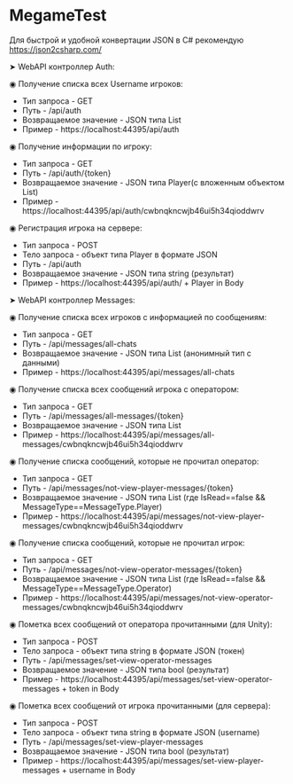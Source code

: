 # MegameTest
Для быстрой и удобной конвертации JSON в C# рекомендую https://json2csharp.com/

➤ WebAPI контроллер Auth:

◉ Получение списка всех Username игроков:
- Тип запроса - GET
- Путь - /api/auth
- Возвращаемое значение - JSON типа List<string>
- Пример - https://localhost:44395/api/auth
  
◉ Получение информации по игроку:
- Тип запроса - GET
- Путь - /api/auth/{token}
- Возвращаемое значение - JSON типа Player(с вложенным объектом List<PlayerMessages>)
- Пример - https://localhost:44395/api/auth/cwbnqkncwjb46ui5h34qioddwrv

◉ Регистрация игрока на сервере:
- Тип запроса - POST
- Тело запроса - объект типа Player в формате JSON
- Путь - /api/auth
- Возвращаемое значение - JSON типа string (результат)
- Пример - https://localhost:44395/api/auth/ + Player in Body
  
  
➤ WebAPI контроллер Messages:  
  
◉ Получение списка всех игроков с информацией по сообщениям:
- Тип запроса - GET
- Путь - /api/messages/all-chats
- Возвращаемое значение - JSON типа List<a> (анонимный тип с данными)
- Пример - https://localhost:44395/api/messages/all-chats
  
◉ Получение списка всех сообщений игрока с оператором:
- Тип запроса - GET
- Путь - /api/messages/all-messages/{token}
- Возвращаемое значение - JSON типа List<PlayerMessages>
- Пример - https://localhost:44395/api/messages/all-messages/cwbnqkncwjb46ui5h34qioddwrv
  
◉ Получение списка сообщений, которые не прочитал оператор:
- Тип запроса - GET
- Путь - /api/messages/not-view-player-messages/{token}
- Возвращаемое значение - JSON типа List<PlayerMessages> (где IsRead==false && MessageType==MessageType.Player)
- Пример - https://localhost:44395/api/messages/not-view-player-messages/cwbnqkncwjb46ui5h34qioddwrv
  
◉ Получение списка сообщений, которые не прочитал игрок:
- Тип запроса - GET
- Путь - /api/messages/not-view-operator-messages/{token} 
- Возвращаемое значение - JSON типа List<PlayerMessages> (где IsRead==false && MessageType==MessageType.Operator) 
- Пример - https://localhost:44395/api/messages/not-view-operator-messages/cwbnqkncwjb46ui5h34qioddwrv
  
◉ Пометка всех сообщений от оператора прочитанными (для Unity):
- Тип запроса - POST
- Тело запроса - объект типа string в формате JSON (токен)
- Путь - /api/messages/set-view-operator-messages
- Возвращаемое значение - JSON типа bool (результат)
- Пример - https://localhost:44395/api/messages/set-view-operator-messages + token in Body
  
◉ Пометка всех сообщений от игрока прочитанными (для сервера):
- Тип запроса - POST
- Тело запроса - объект типа string в формате JSON (username)
- Путь - /api/messages/set-view-player-messages
- Возвращаемое значение - JSON типа bool (результат)
- Пример - https://localhost:44395/api/messages/set-view-player-messages + username in Body

